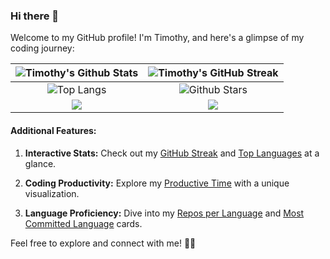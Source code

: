 ### Hi there 👋

Welcome to my GitHub profile! I'm Timothy, and here's a glimpse of my coding journey:

| ![Timothy's Github Stats](https://github-readme-stats.vercel.app/api?username=timothy-geiger&show_icons=true&theme=tokyonight) | ![Timothy's GitHub Streak](https://github-readme-streak-stats.herokuapp.com/?user=timothy-geiger&theme=tokyonight) |
|:-----------------------------------:|:-------------------------------------------------------------------------------------------------------------------------:|
| ![Top Langs](https://github-readme-stats.vercel.app/api/top-langs/?username=timothy-geiger&langs_count=8&theme=tokyonight&layout=compact) | ![Github Stars](http://github-profile-summary-cards.vercel.app/api/cards/productive-time?username=timothy-geiger&theme=tokyonight&utcOffset=8) |
| ![](https://github-profile-summary-cards.vercel.app/api/cards/repos-per-language?username=timothy-geiger&theme=tokyonight) | ![](https://github-profile-summary-cards.vercel.app/api/cards/most-commit-language?username=timothy-geiger&theme=tokyonight)

#### Additional Features:

1. **Interactive Stats:** Check out my [GitHub Streak](https://github-readme-streak-stats.herokuapp.com/?user=timothy-geiger&theme=tokyonight) and [Top Languages](https://github-readme-stats.vercel.app/api/top-langs/?username=timothy-geiger&langs_count=8&theme=tokyonight&layout=compact) at a glance.

2. **Coding Productivity:** Explore my [Productive Time](http://github-profile-summary-cards.vercel.app/api/cards/productive-time?username=timothy-geiger&theme=tokyonight&utcOffset=8) with a unique visualization.

3. **Language Proficiency:** Dive into my [Repos per Language](https://github-profile-summary-cards.vercel.app/api/cards/repos-per-language?username=timothy-geiger&theme=tokyonight) and [Most Committed Language](https://github-profile-summary-cards.vercel.app/api/cards/most-commit-language?username=timothy-geiger&theme=tokyonight) cards.

Feel free to explore and connect with me! 🚀✨
